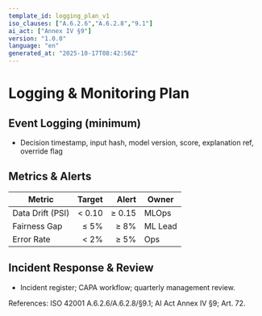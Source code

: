 ```yaml
---
template_id: logging_plan_v1
iso_clauses: ["A.6.2.6","A.6.2.8","9.1"]
ai_act: ["Annex IV §9"]
version: "1.0.0"
language: "en"
generated_at: "2025-10-17T08:42:56Z"
---
```


# Logging & Monitoring Plan

## Event Logging (minimum)
- Decision timestamp, input hash, model version, score, explanation ref, override flag

## Metrics & Alerts
| Metric | Target | Alert | Owner |
|--------|-------:|------:|-------|
| Data Drift (PSI) | < 0.10 | ≥ 0.15 | MLOps |
| Fairness Gap | ≤ 5% | ≥ 8% | ML Lead |
| Error Rate | < 2% | ≥ 5% | Ops |

## Incident Response & Review
- Incident register; CAPA workflow; quarterly management review.

References: ISO 42001 A.6.2.6/A.6.2.8/§9.1; AI Act Annex IV §9; Art. 72.